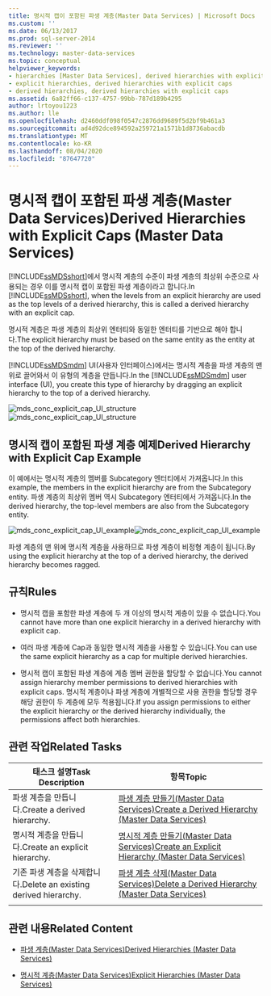 ```yaml
---
title: 명시적 캡이 포함된 파생 계층(Master Data Services) | Microsoft Docs
ms.custom: ''
ms.date: 06/13/2017
ms.prod: sql-server-2014
ms.reviewer: ''
ms.technology: master-data-services
ms.topic: conceptual
helpviewer_keywords:
- hierarchies [Master Data Services], derived hierarchies with explicit caps
- explicit hierarchies, derived hierarchies with explicit caps
- derived hierarchies, derived hierarchies with explicit caps
ms.assetid: 6a82ff66-c137-4757-99bb-787d189b4295
author: lrtoyou1223
ms.author: lle
ms.openlocfilehash: d2460ddf098f0547c2876dd9689f5d2bf9b461a3
ms.sourcegitcommit: ad4d92dce894592a259721a1571b1d8736abacdb
ms.translationtype: MT
ms.contentlocale: ko-KR
ms.lasthandoff: 08/04/2020
ms.locfileid: "87647720"
---
```

# <a name="derived-hierarchies-with-explicit-caps-master-data-services"></a><span data-ttu-id="0ea09-102">명시적 캡이 포함된 파생 계층(Master Data Services)</span><span class="sxs-lookup"><span data-stu-id="0ea09-102">Derived Hierarchies with Explicit Caps (Master Data Services)</span></span>
  <span data-ttu-id="0ea09-103">[!INCLUDE[ssMDSshort](../includes/ssmdsshort-md.md)]에서 명시적 계층의 수준이 파생 계층의 최상위 수준으로 사용되는 경우 이를 명시적 캡이 포함된 파생 계층이라고 합니다.</span><span class="sxs-lookup"><span data-stu-id="0ea09-103">In [!INCLUDE[ssMDSshort](../includes/ssmdsshort-md.md)], when the levels from an explicit hierarchy are used as the top levels of a derived hierarchy, this is called a derived hierarchy with an explicit cap.</span></span>

 <span data-ttu-id="0ea09-104">명시적 계층은 파생 계층의 최상위 엔터티와 동일한 엔터티를 기반으로 해야 합니다.</span><span class="sxs-lookup"><span data-stu-id="0ea09-104">The explicit hierarchy must be based on the same entity as the entity at the top of the derived hierarchy.</span></span>

 <span data-ttu-id="0ea09-105">[!INCLUDE[ssMDSmdm](../includes/ssmdsmdm-md.md)] UI(사용자 인터페이스)에서는 명시적 계층을 파생 계층의 맨 위로 끌어와서 이 유형의 계층을 만듭니다.</span><span class="sxs-lookup"><span data-stu-id="0ea09-105">In the [!INCLUDE[ssMDSmdm](../includes/ssmdsmdm-md.md)] user interface (UI), you create this type of hierarchy by dragging an explicit hierarchy to the top of a derived hierarchy.</span></span>

 <span data-ttu-id="0ea09-106">![mds_conc_explicit_cap_UI_structure](../../2014/master-data-services/media/mds-conc-explicit-cap-ui-structure.gif "mds_conc_explicit_cap_UI_structure")</span><span class="sxs-lookup"><span data-stu-id="0ea09-106">![mds_conc_explicit_cap_UI_structure](../../2014/master-data-services/media/mds-conc-explicit-cap-ui-structure.gif "mds_conc_explicit_cap_UI_structure")</span></span>

## <a name="derived-hierarchy-with-explicit-cap-example"></a><span data-ttu-id="0ea09-107">명시적 캡이 포함된 파생 계층 예제</span><span class="sxs-lookup"><span data-stu-id="0ea09-107">Derived Hierarchy with Explicit Cap Example</span></span>
 <span data-ttu-id="0ea09-108">이 예에서는 명시적 계층의 멤버를 Subcategory 엔터티에서 가져옵니다.</span><span class="sxs-lookup"><span data-stu-id="0ea09-108">In this example, the members in the explicit hierarchy are from the Subcategory entity.</span></span> <span data-ttu-id="0ea09-109">파생 계층의 최상위 멤버 역시 Subcategory 엔터티에서 가져옵니다.</span><span class="sxs-lookup"><span data-stu-id="0ea09-109">In the derived hierarchy, the top-level members are also from the Subcategory entity.</span></span>

 <span data-ttu-id="0ea09-110">![mds_conc_explicit_cap_UI_example](../../2014/master-data-services/media/mds-conc-explicit-cap-ui-example.gif "mds_conc_explicit_cap_UI_example")</span><span class="sxs-lookup"><span data-stu-id="0ea09-110">![mds_conc_explicit_cap_UI_example](../../2014/master-data-services/media/mds-conc-explicit-cap-ui-example.gif "mds_conc_explicit_cap_UI_example")</span></span>

 <span data-ttu-id="0ea09-111">파생 계층의 맨 위에 명시적 계층을 사용하므로 파생 계층이 비정형 계층이 됩니다.</span><span class="sxs-lookup"><span data-stu-id="0ea09-111">By using the explicit hierarchy at the top of a derived hierarchy, the derived hierarchy becomes ragged.</span></span>

## <a name="rules"></a><span data-ttu-id="0ea09-112">규칙</span><span class="sxs-lookup"><span data-stu-id="0ea09-112">Rules</span></span>

-   <span data-ttu-id="0ea09-113">명시적 캡을 포함한 파생 계층에 두 개 이상의 명시적 계층이 있을 수 없습니다.</span><span class="sxs-lookup"><span data-stu-id="0ea09-113">You cannot have more than one explicit hierarchy in a derived hierarchy with explicit cap.</span></span>

-   <span data-ttu-id="0ea09-114">여러 파생 계층에 Cap과 동일한 명시적 계층을 사용할 수 있습니다.</span><span class="sxs-lookup"><span data-stu-id="0ea09-114">You can use the same explicit hierarchy as a cap for multiple derived hierarchies.</span></span>

-   <span data-ttu-id="0ea09-115">명시적 캡이 포함된 파생 계층에 계층 멤버 권한을 할당할 수 없습니다.</span><span class="sxs-lookup"><span data-stu-id="0ea09-115">You cannot assign hierarchy member permissions to derived hierarchies with explicit caps.</span></span> <span data-ttu-id="0ea09-116">명시적 계층이나 파생 계층에 개별적으로 사용 권한을 할당할 경우 해당 권한이 두 계층에 모두 적용됩니다.</span><span class="sxs-lookup"><span data-stu-id="0ea09-116">If you assign permissions to either the explicit hierarchy or the derived hierarchy individually, the permissions affect both hierarchies.</span></span>

## <a name="related-tasks"></a><span data-ttu-id="0ea09-117">관련 작업</span><span class="sxs-lookup"><span data-stu-id="0ea09-117">Related Tasks</span></span>

|<span data-ttu-id="0ea09-118">태스크 설명</span><span class="sxs-lookup"><span data-stu-id="0ea09-118">Task Description</span></span>|<span data-ttu-id="0ea09-119">항목</span><span class="sxs-lookup"><span data-stu-id="0ea09-119">Topic</span></span>|
|----------------------|-----------|
|<span data-ttu-id="0ea09-120">파생 계층을 만듭니다.</span><span class="sxs-lookup"><span data-stu-id="0ea09-120">Create a derived hierarchy.</span></span>|[<span data-ttu-id="0ea09-121">파생 계층 만들기&#40;Master Data Services&#41;</span><span class="sxs-lookup"><span data-stu-id="0ea09-121">Create a Derived Hierarchy &#40;Master Data Services&#41;</span></span>](create-a-derived-hierarchy-master-data-services.md)|
|<span data-ttu-id="0ea09-122">명시적 계층을 만듭니다.</span><span class="sxs-lookup"><span data-stu-id="0ea09-122">Create an explicit hierarchy.</span></span>|[<span data-ttu-id="0ea09-123">명시적 계층 만들기&#40;Master Data Services&#41;</span><span class="sxs-lookup"><span data-stu-id="0ea09-123">Create an Explicit Hierarchy &#40;Master Data Services&#41;</span></span>](../../2014/master-data-services/create-an-explicit-hierarchy-master-data-services.md)|
|<span data-ttu-id="0ea09-124">기존 파생 계층을 삭제합니다.</span><span class="sxs-lookup"><span data-stu-id="0ea09-124">Delete an existing derived hierarchy.</span></span>|[<span data-ttu-id="0ea09-125">파생 계층 삭제&#40;Master Data Services&#41;</span><span class="sxs-lookup"><span data-stu-id="0ea09-125">Delete a Derived Hierarchy &#40;Master Data Services&#41;</span></span>](../../2014/master-data-services/delete-a-derived-hierarchy-master-data-services.md)|
|||

## <a name="related-content"></a><span data-ttu-id="0ea09-126">관련 내용</span><span class="sxs-lookup"><span data-stu-id="0ea09-126">Related Content</span></span>

-   [<span data-ttu-id="0ea09-127">파생 계층&#40;Master Data Services&#41;</span><span class="sxs-lookup"><span data-stu-id="0ea09-127">Derived Hierarchies &#40;Master Data Services&#41;</span></span>](../../2014/master-data-services/derived-hierarchies-master-data-services.md)

-   [<span data-ttu-id="0ea09-128">명시적 계층&#40;Master Data Services&#41;</span><span class="sxs-lookup"><span data-stu-id="0ea09-128">Explicit Hierarchies &#40;Master Data Services&#41;</span></span>](../../2014/master-data-services/explicit-hierarchies-master-data-services.md)



